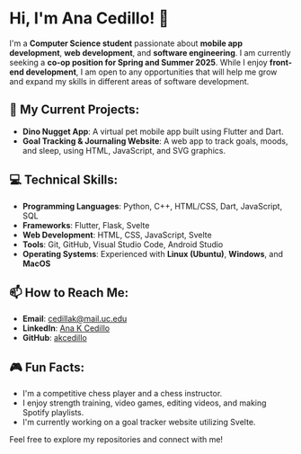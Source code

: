 # Hi, I'm Ana Cedillo! 👋

I'm a **Computer Science student** passionate about **mobile app development**, **web development**, and **software engineering**. I am currently seeking a **co-op position for Spring and Summer 2025**. While I enjoy **front-end development**, I am open to any opportunities that will help me grow and expand my skills in different areas of software development.


## 🚀 My Current Projects:
- **Dino Nugget App**: A virtual pet mobile app built using Flutter and Dart.
- **Goal Tracking & Journaling Website**: A web app to track goals, moods, and sleep, using HTML, JavaScript, and SVG graphics.

## 💻 Technical Skills:
- **Programming Languages**: Python, C++, HTML/CSS, Dart, JavaScript, SQL
- **Frameworks**: Flutter, Flask, Svelte
- **Web Development**: HTML, CSS, JavaScript, Svelte
- **Tools**: Git, GitHub, Visual Studio Code, Android Studio
- **Operating Systems**: Experienced with **Linux (Ubuntu)**, **Windows**, and **MacOS**

## 📫 How to Reach Me:
- **Email**: cedillak@mail.uc.edu
- **LinkedIn**: [Ana K Cedillo](https://www.linkedin.com/in/ana-k-cedillo)
- **GitHub**: [akcedillo](https://github.com/cedillak)

## 🎮 Fun Facts:
- I'm a competitive chess player and a chess instructor.
- I enjoy strength training, video games, editing videos, and making Spotify playlists.
- I'm currently working on a goal tracker website utilizing Svelte.

Feel free to explore my repositories and connect with me!

<!---
cedillak/cedillak is a ✨ special ✨ repository because its `README.md` (this file) appears on your GitHub profile.
You can click the Preview link to take a look at your changes.
--->
